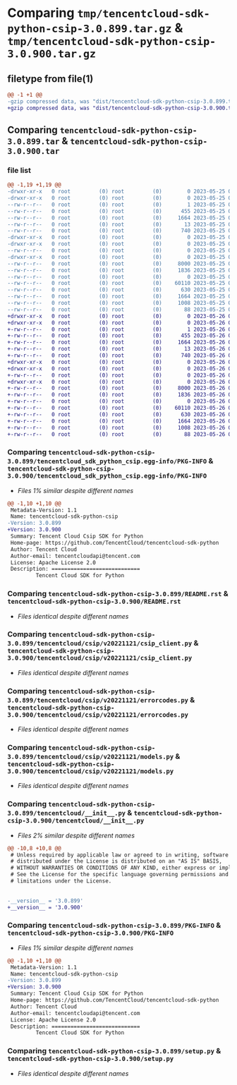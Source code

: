 # Comparing `tmp/tencentcloud-sdk-python-csip-3.0.899.tar.gz` & `tmp/tencentcloud-sdk-python-csip-3.0.900.tar.gz`

## filetype from file(1)

```diff
@@ -1 +1 @@
-gzip compressed data, was "dist/tencentcloud-sdk-python-csip-3.0.899.tar", last modified: Thu May 25 00:23:26 2023, max compression
+gzip compressed data, was "dist/tencentcloud-sdk-python-csip-3.0.900.tar", last modified: Fri May 26 02:15:26 2023, max compression
```

## Comparing `tencentcloud-sdk-python-csip-3.0.899.tar` & `tencentcloud-sdk-python-csip-3.0.900.tar`

### file list

```diff
@@ -1,19 +1,19 @@
-drwxr-xr-x   0 root         (0) root         (0)        0 2023-05-25 00:23:26.000000 tencentcloud-sdk-python-csip-3.0.899/
-drwxr-xr-x   0 root         (0) root         (0)        0 2023-05-25 00:23:26.000000 tencentcloud-sdk-python-csip-3.0.899/tencentcloud_sdk_python_csip.egg-info/
--rw-r--r--   0 root         (0) root         (0)        1 2023-05-25 00:23:26.000000 tencentcloud-sdk-python-csip-3.0.899/tencentcloud_sdk_python_csip.egg-info/dependency_links.txt
--rw-r--r--   0 root         (0) root         (0)      455 2023-05-25 00:23:26.000000 tencentcloud-sdk-python-csip-3.0.899/tencentcloud_sdk_python_csip.egg-info/SOURCES.txt
--rw-r--r--   0 root         (0) root         (0)     1664 2023-05-25 00:23:26.000000 tencentcloud-sdk-python-csip-3.0.899/tencentcloud_sdk_python_csip.egg-info/PKG-INFO
--rw-r--r--   0 root         (0) root         (0)       13 2023-05-25 00:23:26.000000 tencentcloud-sdk-python-csip-3.0.899/tencentcloud_sdk_python_csip.egg-info/top_level.txt
--rw-r--r--   0 root         (0) root         (0)      740 2023-05-25 00:23:26.000000 tencentcloud-sdk-python-csip-3.0.899/README.rst
-drwxr-xr-x   0 root         (0) root         (0)        0 2023-05-25 00:23:26.000000 tencentcloud-sdk-python-csip-3.0.899/tencentcloud/
-drwxr-xr-x   0 root         (0) root         (0)        0 2023-05-25 00:23:26.000000 tencentcloud-sdk-python-csip-3.0.899/tencentcloud/csip/
--rw-r--r--   0 root         (0) root         (0)        0 2023-05-25 00:23:26.000000 tencentcloud-sdk-python-csip-3.0.899/tencentcloud/csip/__init__.py
-drwxr-xr-x   0 root         (0) root         (0)        0 2023-05-25 00:23:26.000000 tencentcloud-sdk-python-csip-3.0.899/tencentcloud/csip/v20221121/
--rw-r--r--   0 root         (0) root         (0)     8000 2023-05-25 00:23:26.000000 tencentcloud-sdk-python-csip-3.0.899/tencentcloud/csip/v20221121/csip_client.py
--rw-r--r--   0 root         (0) root         (0)     1836 2023-05-25 00:23:26.000000 tencentcloud-sdk-python-csip-3.0.899/tencentcloud/csip/v20221121/errorcodes.py
--rw-r--r--   0 root         (0) root         (0)        0 2023-05-25 00:23:26.000000 tencentcloud-sdk-python-csip-3.0.899/tencentcloud/csip/v20221121/__init__.py
--rw-r--r--   0 root         (0) root         (0)    60110 2023-05-25 00:23:26.000000 tencentcloud-sdk-python-csip-3.0.899/tencentcloud/csip/v20221121/models.py
--rw-r--r--   0 root         (0) root         (0)      630 2023-05-25 00:23:26.000000 tencentcloud-sdk-python-csip-3.0.899/tencentcloud/__init__.py
--rw-r--r--   0 root         (0) root         (0)     1664 2023-05-25 00:23:26.000000 tencentcloud-sdk-python-csip-3.0.899/PKG-INFO
--rw-r--r--   0 root         (0) root         (0)     1008 2023-05-25 00:23:26.000000 tencentcloud-sdk-python-csip-3.0.899/setup.py
--rw-r--r--   0 root         (0) root         (0)       88 2023-05-25 00:23:26.000000 tencentcloud-sdk-python-csip-3.0.899/setup.cfg
+drwxr-xr-x   0 root         (0) root         (0)        0 2023-05-26 02:15:26.000000 tencentcloud-sdk-python-csip-3.0.900/
+drwxr-xr-x   0 root         (0) root         (0)        0 2023-05-26 02:15:26.000000 tencentcloud-sdk-python-csip-3.0.900/tencentcloud_sdk_python_csip.egg-info/
+-rw-r--r--   0 root         (0) root         (0)        1 2023-05-26 02:15:26.000000 tencentcloud-sdk-python-csip-3.0.900/tencentcloud_sdk_python_csip.egg-info/dependency_links.txt
+-rw-r--r--   0 root         (0) root         (0)      455 2023-05-26 02:15:26.000000 tencentcloud-sdk-python-csip-3.0.900/tencentcloud_sdk_python_csip.egg-info/SOURCES.txt
+-rw-r--r--   0 root         (0) root         (0)     1664 2023-05-26 02:15:26.000000 tencentcloud-sdk-python-csip-3.0.900/tencentcloud_sdk_python_csip.egg-info/PKG-INFO
+-rw-r--r--   0 root         (0) root         (0)       13 2023-05-26 02:15:26.000000 tencentcloud-sdk-python-csip-3.0.900/tencentcloud_sdk_python_csip.egg-info/top_level.txt
+-rw-r--r--   0 root         (0) root         (0)      740 2023-05-26 02:15:26.000000 tencentcloud-sdk-python-csip-3.0.900/README.rst
+drwxr-xr-x   0 root         (0) root         (0)        0 2023-05-26 02:15:26.000000 tencentcloud-sdk-python-csip-3.0.900/tencentcloud/
+drwxr-xr-x   0 root         (0) root         (0)        0 2023-05-26 02:15:26.000000 tencentcloud-sdk-python-csip-3.0.900/tencentcloud/csip/
+-rw-r--r--   0 root         (0) root         (0)        0 2023-05-26 02:15:26.000000 tencentcloud-sdk-python-csip-3.0.900/tencentcloud/csip/__init__.py
+drwxr-xr-x   0 root         (0) root         (0)        0 2023-05-26 02:15:26.000000 tencentcloud-sdk-python-csip-3.0.900/tencentcloud/csip/v20221121/
+-rw-r--r--   0 root         (0) root         (0)     8000 2023-05-26 02:15:26.000000 tencentcloud-sdk-python-csip-3.0.900/tencentcloud/csip/v20221121/csip_client.py
+-rw-r--r--   0 root         (0) root         (0)     1836 2023-05-26 02:15:26.000000 tencentcloud-sdk-python-csip-3.0.900/tencentcloud/csip/v20221121/errorcodes.py
+-rw-r--r--   0 root         (0) root         (0)        0 2023-05-26 02:15:26.000000 tencentcloud-sdk-python-csip-3.0.900/tencentcloud/csip/v20221121/__init__.py
+-rw-r--r--   0 root         (0) root         (0)    60110 2023-05-26 02:15:26.000000 tencentcloud-sdk-python-csip-3.0.900/tencentcloud/csip/v20221121/models.py
+-rw-r--r--   0 root         (0) root         (0)      630 2023-05-26 02:15:26.000000 tencentcloud-sdk-python-csip-3.0.900/tencentcloud/__init__.py
+-rw-r--r--   0 root         (0) root         (0)     1664 2023-05-26 02:15:26.000000 tencentcloud-sdk-python-csip-3.0.900/PKG-INFO
+-rw-r--r--   0 root         (0) root         (0)     1008 2023-05-26 02:15:26.000000 tencentcloud-sdk-python-csip-3.0.900/setup.py
+-rw-r--r--   0 root         (0) root         (0)       88 2023-05-26 02:15:26.000000 tencentcloud-sdk-python-csip-3.0.900/setup.cfg
```

### Comparing `tencentcloud-sdk-python-csip-3.0.899/tencentcloud_sdk_python_csip.egg-info/PKG-INFO` & `tencentcloud-sdk-python-csip-3.0.900/tencentcloud_sdk_python_csip.egg-info/PKG-INFO`

 * *Files 1% similar despite different names*

```diff
@@ -1,10 +1,10 @@
 Metadata-Version: 1.1
 Name: tencentcloud-sdk-python-csip
-Version: 3.0.899
+Version: 3.0.900
 Summary: Tencent Cloud Csip SDK for Python
 Home-page: https://github.com/TencentCloud/tencentcloud-sdk-python
 Author: Tencent Cloud
 Author-email: tencentcloudapi@tencent.com
 License: Apache License 2.0
 Description: ============================
         Tencent Cloud SDK for Python
```

### Comparing `tencentcloud-sdk-python-csip-3.0.899/README.rst` & `tencentcloud-sdk-python-csip-3.0.900/README.rst`

 * *Files identical despite different names*

### Comparing `tencentcloud-sdk-python-csip-3.0.899/tencentcloud/csip/v20221121/csip_client.py` & `tencentcloud-sdk-python-csip-3.0.900/tencentcloud/csip/v20221121/csip_client.py`

 * *Files identical despite different names*

### Comparing `tencentcloud-sdk-python-csip-3.0.899/tencentcloud/csip/v20221121/errorcodes.py` & `tencentcloud-sdk-python-csip-3.0.900/tencentcloud/csip/v20221121/errorcodes.py`

 * *Files identical despite different names*

### Comparing `tencentcloud-sdk-python-csip-3.0.899/tencentcloud/csip/v20221121/models.py` & `tencentcloud-sdk-python-csip-3.0.900/tencentcloud/csip/v20221121/models.py`

 * *Files identical despite different names*

### Comparing `tencentcloud-sdk-python-csip-3.0.899/tencentcloud/__init__.py` & `tencentcloud-sdk-python-csip-3.0.900/tencentcloud/__init__.py`

 * *Files 2% similar despite different names*

```diff
@@ -10,8 +10,8 @@
 # Unless required by applicable law or agreed to in writing, software
 # distributed under the License is distributed on an "AS IS" BASIS,
 # WITHOUT WARRANTIES OR CONDITIONS OF ANY KIND, either express or implied.
 # See the License for the specific language governing permissions and
 # limitations under the License.
 
 
-__version__ = '3.0.899'
+__version__ = '3.0.900'
```

### Comparing `tencentcloud-sdk-python-csip-3.0.899/PKG-INFO` & `tencentcloud-sdk-python-csip-3.0.900/PKG-INFO`

 * *Files 1% similar despite different names*

```diff
@@ -1,10 +1,10 @@
 Metadata-Version: 1.1
 Name: tencentcloud-sdk-python-csip
-Version: 3.0.899
+Version: 3.0.900
 Summary: Tencent Cloud Csip SDK for Python
 Home-page: https://github.com/TencentCloud/tencentcloud-sdk-python
 Author: Tencent Cloud
 Author-email: tencentcloudapi@tencent.com
 License: Apache License 2.0
 Description: ============================
         Tencent Cloud SDK for Python
```

### Comparing `tencentcloud-sdk-python-csip-3.0.899/setup.py` & `tencentcloud-sdk-python-csip-3.0.900/setup.py`

 * *Files identical despite different names*

